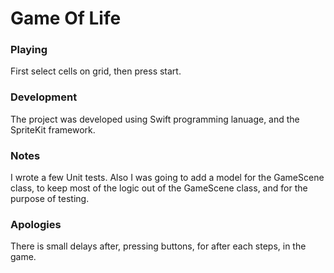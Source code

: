 # Game Of Life

### Playing
First select cells on grid, then press start.

### Development
The project was developed using Swift programming lanuage, and the SpriteKit framework. 

### Notes 
I wrote a few Unit tests. Also I was going to add a model for the GameScene class, to keep most of the logic out of the GameScene class, and for the purpose of testing. 

### Apologies 
There is small delays after, pressing buttons, for after each steps, in the game. 
